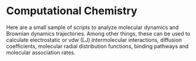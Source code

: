 # Computational Chemistry

Here are a small sample of scripts to analyze molecular dynamics and Brownian dynamics trajectories. Among other things, these can be used to calculate
electrostatic or vdw (LJ) intermolecular interactions, diffusion coefficients, molecular radial distribution functions, binding pathways and molecular
association rates.
